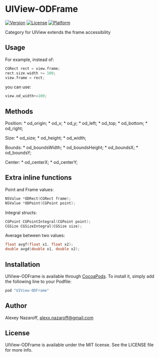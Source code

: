 # UIView-ODFrame

[![Version](https://img.shields.io/cocoapods/v/UIView-ODFrame.svg?style=flat)](http://cocoapods.org/pods/UIView+ODFrame)
[![License](https://img.shields.io/cocoapods/l/UIView-ODFrame.svg?style=flat)](http://cocoapods.org/pods/UIView+ODFrame)
[![Platform](https://img.shields.io/cocoapods/p/UIView-ODFrame.svg?style=flat)](http://cocoapods.org/pods/UIView+ODFrame)

Category for UIView extends the frame accessibility

## Usage

For example, instead of:
```objective-c
CGRect rect = view.frame;
rect.size.width += 100;
view.frame = rect;
```

you can use:
```objective-c
view.od_width+=100;
```

## Methods

Position:
    * od_origin;
    * od_x;
    * od_y;
    * od_left;
    * od_top;
    * od_bottom;
    * od_right;

Size:
    * od_size;
    * od_height;
    * od_width;

Bounds:
    * od_boundsWidth;
    * od_boundsHeight;
    * od_boundsX;
    * od_boundsY;

Center:
    * od_centerX;
    * od_centerY;

## Extra inline functions

Point and Frame values:
```objective-c
NSValue *ODRect(CGRect frame);
NSValue *ODPoint(CGPoint point);
```

Integral structs:
```objective-c
CGPoint CGPointIntegral(CGPoint point);
CGSize CGSizeIntegral(CGSize size);
```

Average between two values:
```objective-c
float avgf(float x1, float x2);
double avgd(double x1, double x2);
```

## Installation

UIView-ODFrame is available through [CocoaPods](http://cocoapods.org). To install
it, simply add the following line to your Podfile:

```ruby
pod "UIView-ODFrame"
```

## Author

Alexey Nazaroff, alexx.nazaroff@gmail.com

## License

UIView-ODFrame is available under the MIT license. See the LICENSE file for more info.

